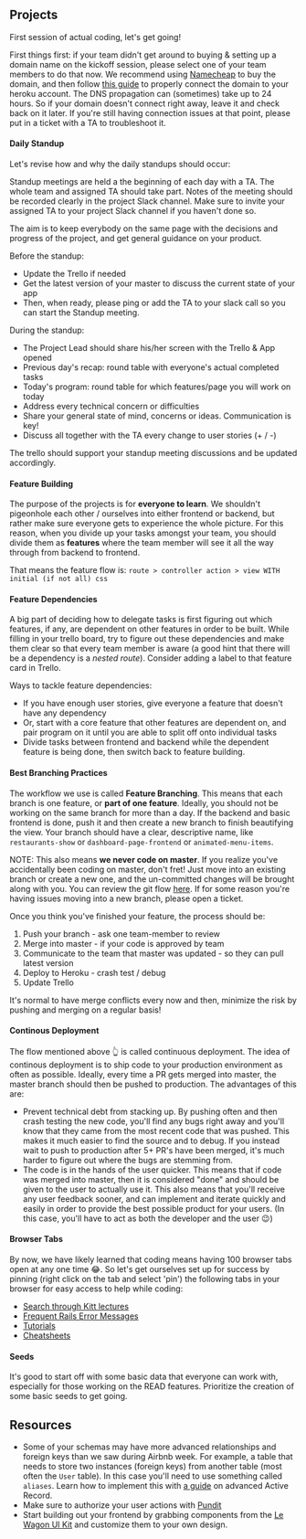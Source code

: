 ## Projects

First session of actual coding, let's get going!

First things first: if your team didn't get around to buying & setting up a domain name on the kickoff  session, please select one of your team members to do that now.
We recommend using [Namecheap](https://www.namecheap.com) to buy the domain, and then follow [this guide](https://www.lewagon.com/blog/buying-a-domain-on-namecheap-and-pointing-it-to-heroku) to properly connect the domain to your heroku account.
The DNS propagation can (sometimes) take up to 24 hours. So if your domain doesn't connect right away, leave it and check back on it later. If you're still having connection issues at that point, please put in a ticket with a TA to troubleshoot it.


#### Daily Standup

Let's revise how and why the daily standups should occur:

Standup meetings are held a the beginning of each day with a TA. The whole team and assigned TA should take part. Notes of the meeting should be recorded clearly in the project Slack channel. Make sure to invite your assigned TA to your project Slack channel if you haven't done so.

The aim is to keep everybody on the same page with the decisions and progress of the project, and get general guidance on your product.

Before the standup:
- Update the Trello if needed
- Get the latest version of your master to discuss the current state of your app
- Then, when ready, please ping or add the TA to your slack call so you can start the Standup meeting.

During the standup:
- The Project Lead should share his/her screen with the Trello & App opened
- Previous day's recap: round table with everyone's actual completed tasks
- Today's program: round table for which features/page you will work on today
- Address every technical concern or difficulties
- Share your general state of mind, concerns or ideas. Communication is key!
- Discuss all together with the TA every change to user stories (+ / -)

The trello should support your standup meeting discussions and be updated accordingly.

#### Feature Building
The purpose of the projects is for **everyone to learn**. We shouldn't pigeonhole each other / ourselves into either frontend or backend, but rather make sure everyone gets to experience the whole picture. For this reason, when you divide up your tasks amongst your team, you should divide them as **features** where the team member will see it all the way through from backend to frontend.

That means the feature flow is:
`route > controller action > view WITH initial (if not all) css`


#### Feature Dependencies
A big part of deciding how to delegate tasks is first figuring out which features, if any, are dependent on other features in order to be built.
While filling in your trello board, try to figure out these dependencies and make them clear so that every team member is aware (a good hint that there will be a dependency is a _nested route_). Consider adding a label to that feature card in Trello.

Ways to tackle feature dependencies:
- If you have enough user stories, give everyone a feature that doesn't have any dependency
- Or, start with a core feature that other features are dependent on, and pair program on it until you are able to split off onto individual tasks
- Divide tasks between frontend and backend while the dependent feature is being done, then switch back to feature building.


#### Best Branching Practices

The workflow we use is called **Feature Branching**. This means that each branch is one feature, or **part of one feature**. Ideally, you should not be working on the same branch for more than a day. If the backend and basic frontend is done, push it and then create a new branch to finish beautifying the view. Your branch should have a clear, descriptive name, like `restaurants-show` or `dashboard-page-frontend` or `animated-menu-items`.

NOTE: This also means **we never code on master**. If you realize you've accidentally been coding on master, don't fret! Just move into an existing branch or create a new one, and the un-committed changes will be brought along with you. You can review the git flow [here](https://kitt.lewagon.com/knowledge/cheatsheets/git_advanced). If for some reason you're having issues moving into a new branch, please open a ticket.

Once you think you've finished your feature, the process should be:
1. Push your branch - ask one team-member to review
2. Merge into master - if your code is approved by team
3. Communicate to the team that master was updated - so they can pull latest version
4. Deploy to Heroku - crash test / debug
5. Update Trello

It's normal to have merge conflicts every now and then, minimize the risk by pushing and merging on a regular basis!

#### Continous Deployment
The flow mentioned above 👆 is called continuous deployment. The idea of continous deployment is to ship code to your production environment as often as possible. Ideally, every time a PR gets merged into master, the master branch should then be pushed to production. The advantages of this are:
- Prevent technical debt from stacking up. By pushing often and then crash testing the new code, you'll find any bugs right away and you'll know that they came from the most recent code that was pushed. This makes it much easier to find the source and to debug. If you instead wait to push to production after 5+ PR's have been merged, it's much harder to figure out where the bugs are stemming from.
- The code is in the hands of the user quicker. This means that if code was merged into master, then it is considered "done" and should be given to the user to actually use it. This also means that you'll receive any user feedback sooner, and can implement and iterate quickly and easily in order to provide the best possible product for your users. (In this case, you'll have to act as both the developer and the user 😉)

#### Browser Tabs
By now, we have likely learned that coding means having 100 browser tabs open at any one time 😂. So let's get ourselves set up for success by pinning (right click on the tab and select 'pin') the following tabs in your browser for easy access to help while coding:
- [Search through Kitt lectures](https://kitt.lewagon.com/knowledge/lectures)
- [Frequent Rails Error Messages](https://github.com/Eschults/useful_stuff#pgerror-fatal-myapp_development-does-not-exist)
- [Tutorials](https://kitt.lewagon.com/knowledge/tutorials)
- [Cheatsheets](https://kitt.lewagon.com/knowledge/cheatsheets)

#### Seeds
It's good to start off with some basic data that everyone can work with, especially for those working on the READ features. Prioritize the creation of some basic seeds to get going.

## Resources
- Some of your schemas may have more advanced relationships and foreign keys than we saw during Airbnb week. For example, a table that needs to store two instances (foreign keys) from another table (most often the `User` table). In this case you'll need to use something called `aliases`. Learn how to implement this with [a guide](https://kitt.lewagon.com/knowledge/cheatsheets/activerecord_advanced) on advanced Active Record.
- Make sure to authorize your user actions with [Pundit](https://kitt.lewagon.com/knowledge/cheatsheets/pundit)
- Start building out your frontend by grabbing components from the [Le Wagon UI Kit](https://uikit.lewagon.com/documentation) and customize them to your own design.
